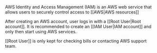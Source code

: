 
AWS Identity and Access Management (IAM) is an AWS web service that allows users to securely control access to [[AWS|AWS resources]]

After creating an AWS account, user logs in with a [[Root User|Root account]]. It is recommended to create an [[IAM User|IAM account]] and only then start using AWS services.

[[Root User]] is only kept for checking bills or contacting AWS support team.